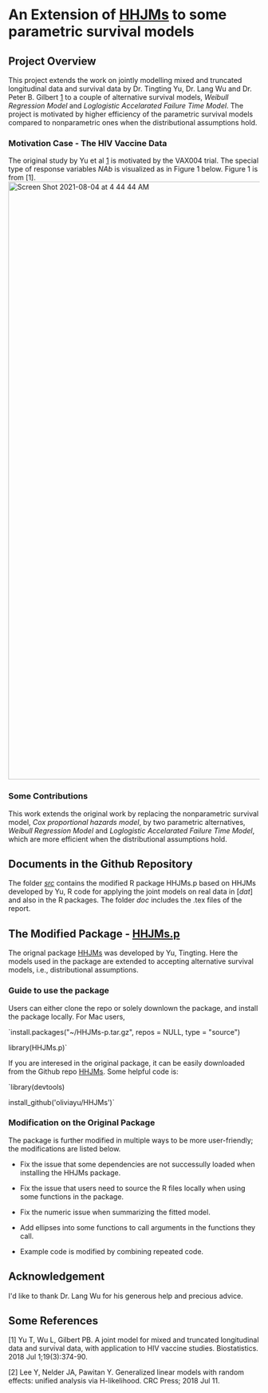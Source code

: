 # An Extension of [HHJMs](https://github.com/oliviayu/HHJMs) to some parametric survival models

## Project Overview

This project extends the work on jointly modelling mixed and truncated longitudinal data and survival data by Dr. Tingting Yu, Dr. Lang Wu and Dr. Peter B. Gilbert [1](https://academic.oup.com/biostatistics/article/19/3/374/4210131?login=true) to a couple of alternative survival models, *Weibull Regression Model* and *Loglogistic Accelarated Failure Time Model*. The project is motivated by higher efficiency of the parametric survival models compared to nonparametric ones when the distributional assumptions hold. 

### Motivation Case - The HIV Vaccine Data

The original study by Yu et al [1](https://academic.oup.com/biostatistics/article/19/3/374/4210131?login=true) is motivated by the VAX004 trial.  The special type of response variables *NAb* is visualized as in Figure 1 below. Figure 1 is from [1].
<img width="1199" alt="Screen Shot 2021-08-04 at 4 44 44 AM" src="https://user-images.githubusercontent.com/70077322/128175220-ff0a1735-f15f-4f65-9542-9a0ec45f9755.png">

### Some Contributions

This work extends the original work by replacing the nonparametric survival model, *Cox proportional hazards model*, by two parametric alternatives, *Weibull Regression Model* and *Loglogistic Accelarated Failure Time Model*, which are more efficient when the distributional assumptions hold.


## Documents in the Github Repository

The folder [*src*](src) contains the modified R package HHJMs.p based on HHJMs developed by Yu, R code for applying the joint models on real data in [*dat*] and also in the R packages. The folder *doc* includes the .tex files of the report.


## The Modified Package - [HHJMs.p](HHJMs-p.tar.gz)

The orignal package [HHJMs](https://github.com/oliviayu/HHJMs) was developed by Yu, Tingting. Here the models used in the package are extended to accepting alternative survival models, i.e., distributional assumptions. 

### Guide to use the package

Users can either clone the repo or solely downlown the package, and install the package locally. For Mac users,

`install.packages("~/HHJMs-p.tar.gz", repos = NULL, type = "source")

library(HHJMs.p)`

If you are interesed in the original package, it can be easily downloaded from the Github repo [HHJMs](https://github.com/oliviayu/HHJMs). Some helpful code is:

`library(devtools)

install_github('oliviayu/HHJMs')`

### Modification on the Original Package

The package is further modified in multiple ways to be more user-friendly; the modifications are listed below.

- Fix the issue that some dependencies are not successully loaded when installing the HHJMs package.

- Fix the issue that users need to source the R files locally when using some functions in the package.

- Fix the numeric issue when summarizing the fitted model.

- Add ellipses into some functions to call arguments in the functions they call.

- Example code is modified by combining repeated code.

## Acknowledgement

I'd like to thank Dr. Lang Wu for his generous help and precious advice.


## Some References

[1] Yu T, Wu L, Gilbert PB. A joint model for mixed and truncated longitudinal data and survival data, with application to HIV vaccine studies. Biostatistics. 2018 Jul 1;19(3):374-90.

[2] Lee Y, Nelder JA, Pawitan Y. Generalized linear models with random effects: unified analysis via H-likelihood. CRC Press; 2018 Jul 11.
